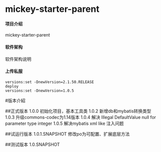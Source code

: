 # mickey-starter-parent

#### 项目介绍
mickey-starter-parent

#### 软件架构
软件架构说明

#### 上传私服
```
versions:set -DnewVersion=2.1.50.RELEASE
deploy
versions:set -DnewVersion=1.0.5
```
#版本介紹

##正式版本
1.0.0 初始化项目，基本工具类
1.0.2 新增db和mybatis转换类型
1.0.3 升级commons-codec为1.14版本
1.0.4 解决 Illegal DefaultValue null for parameter type integer
1.0.5 解决mybatis xml like 注入问题

##试运行版本
1.0.1.SNAPSHOT 修改po为可配置、扩展底层方法

##测试版本
1.0.SNAPSHOT
